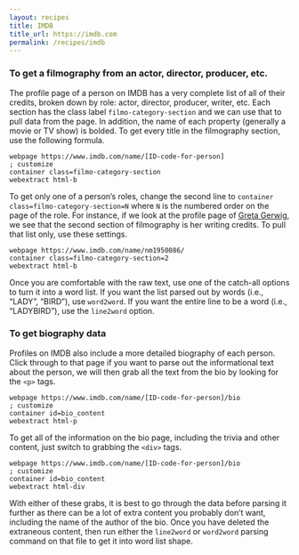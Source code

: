 ```yaml
---
layout: recipes
title: IMDB
title_url: https://imdb.com
permalink: /recipes/imdb
---
```


### To get a filmography from an actor, director, producer, etc.

The profile page of a person on IMDB has a very complete list of all of their credits, broken down by role: actor, director, producer, writer, etc. Each section has the class label `filmo-category-section` and we can use that to pull data from the page. In addition, the name of each property (generally a movie or TV show) is bolded. To get every title in the filmography section, use the following formula.
```
webpage https://www.imdb.com/name/[ID-code-for-person]                     ; customize
container class=filmo-category-section
webextract html-b
```
To get only one of a person’s roles, change the second line to `container class=filmo-category-section=N` where `N` is the numbered order on the page of the role. For instance, if we look at the profile page of [Greta Gerwig](https://www.imdb.com/name/nm1950086), we see that the second section of filmography is her writing credits. To pull that list only, use these settings.

```
webpage https://www.imdb.com/name/nm1950086/
container class=filmo-category-section=2
webextract html-b
```
Once you are comfortable with the raw text, use one of the catch-all options to turn it into a word list. If you want the list parsed out by words (i.e., “LADY”, “BIRD”), use `word2word`. If you want the entire line to be a word (i.e., “LADYBIRD”), use the `line2word` option.

### To get biography data

Profiles on IMDB also include a more detailed biography of each person. Click through to that page if you want to parse out the informational text about the person, we will then grab all the text from the bio by looking for the `<p>` tags.
```
webpage https://www.imdb.com/name/[ID-code-for-person]/bio                ; customize
container id=bio_content
webextract html-p
```
To get all of the information on the bio page, including the trivia and other content, just switch to grabbing the `<div>` tags.
```
webpage https://www.imdb.com/name/[ID-code-for-person]/bio                ; customize
container id=bio_content
webextract html-div
```
With either of these grabs, it is best to go through the data before parsing it further as there can be a lot of extra content you probably don’t want, including the name of the author of the bio. Once you have deleted the extraneous content, then run either the `line2word` or `word2word` parsing command on that file to get it into word list shape.
